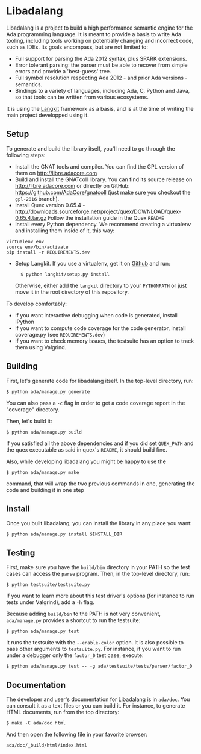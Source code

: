Libadalang
==========

Libadalang is a project to build a high performance semantic engine for the Ada
programming language. It is meant to provide a basis to write Ada tooling,
including tools working on potentially changing and incorrect code, such as
IDEs. Its goals encompass, but are not limited to:

- Full support for parsing the Ada 2012 syntax, plus SPARK extensions.
- Error tolerant parsing: the parser must be able to recover from simple errors
  and provide a 'best-guess' tree.
- Full symbol resolution respecting Ada 2012 - and prior Ada versions -
  semantics.
- Bindings to a variety of languages, including Ada, C, Python and Java, so
  that tools can be written from various ecosystems.

It is using the [Langkit](https://github.com/AdaCore/langkit) framework as a
basis, and is at the time of writing the main project developped using it.

Setup
-----

To generate and build the library itself, you'll need to go through the
following steps:

- Install the GNAT tools and compiler. You can find the GPL version of them on
  <http://libre.adacore.com>
- Build and install the GNATcoll library. You can find its source release on
  <http://libre.adacore.com> or directly on GitHub:
  <https://github.com/AdaCore/gnatcoll> (just make sure you checkout the
  `gpl-2016` branch).
- Install Quex version 0.65.4 -
  <http://downloads.sourceforge.net/project/quex/DOWNLOAD/quex-0.65.4.tar.gz>
  Follow the installation guide in the Quex `README`
- Install every Python dependency. We recommend creating a virtualenv and
  installing them inside of it, this way:

~~~
virtualenv env
source env/bin/activate
pip install -r REQUIREMENTS.dev
~~~

- Setup Langkit. If you use a virtualenv, get it on
  [Github](https://github.com/AdaCore/langkit/) and run:

        $ python langkit/setup.py install

   Otherwise, either add the `langkit` directory to your `PYTHONPATH` or just
   move it in the root directory of this repository.

To develop comfortably:

- If you want interactive debugging when code is generated, install IPython
- If you want to compute code coverage for the code generator, install
  coverage.py (see `REQUIREMENTS.dev`)
- If you want to check memory issues, the testsuite has an option to track them
  using Valgrind.

Building
--------

First, let's generate code for libadalang itself. In the top-level directory,
run:

    $ python ada/manage.py generate

You can also pass a `-c` flag in order to get a code coverage report in the
"coverage" directory.

Then, let's build it:

    $ python ada/manage.py build

If you satisfied all the above dependencies and if you did set `QUEX_PATH` and
the quex executable as said in quex's `README`, it should build fine.

Also, while developing libadalang you might be happy to use the

    $ python ada/manage.py make

command, that will wrap the two previous commands in one, generating the code
and building it in one step

Install
-------

Once you built libadalang, you can install the library in any place you want:

    $ python ada/manage.py install $INSTALL_DIR

Testing
-------

First, make sure you have the `build/bin` directory in your PATH so the
test cases can access the `parse` program. Then, in the top-level directory,
run:

    $ python testsuite/testsuite.py

If you want to learn more about this test driver's options (for instance to run
tests under Valgrind), add a `-h` flag.

Because adding `build/bin` to the PATH is not very convenient, `ada/manage.py`
provides a shortcut to run the testsuite:

    $ python ada/manage.py test

It runs the testsuite with the `--enable-color` option. It is also possible to
pass other arguments to `testsuite.py`. For instance, if you want to run under a
debugger only the `factor_0` test case, execute:

    $ python ada/manage.py test -- -g ada/testsuite/tests/parser/factor_0

Documentation
-------------

The developer and user's documentation for Libadalang is in `ada/doc`. You can
consult it as a text files or you can build it.  For instance, to generate HTML
documents, run from the top directory:

    $ make -C ada/doc html

And then open the following file in your favorite browser:

    ada/doc/_build/html/index.html
